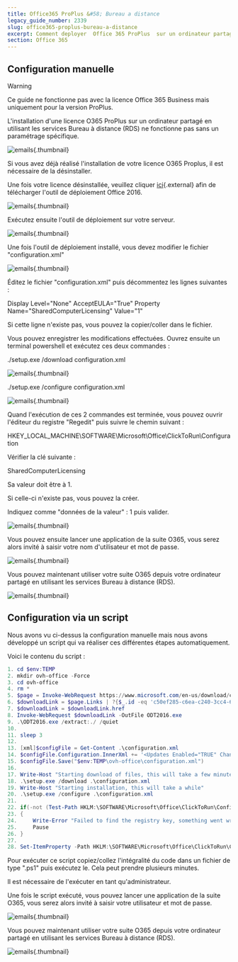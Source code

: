 ```yaml
---
title: Office365 ProPlus &#58; Bureau a distance
legacy_guide_number: 2339
slug: office365-proplus-bureau-a-distance
excerpt: Comment deployer  Office 365 ProPlus  sur un ordinateur partage en utilisant les services Bureau a distance (RDS) et l'activation d'ordinateurs partages ?
section: Office 365
---
```



## Configuration manuelle


> [!warning]
>
> Ce guide ne fonctionne pas avec la licence Office 365 Business mais uniquement
> pour la version ProPlus.
> 

L'installation d'une licence O365 ProPlus sur un ordinateur partagé en utilisant les services Bureau à distance (RDS) ne fonctionne pas sans un paramétrage spécifique.


![emails](images/4717.png){.thumbnail}

Si vous avez déjà réalisé l'installation de votre licence O365 Proplus, il est nécessaire de la désinstaller.

Une fois votre licence désinstallée, veuillez cliquer [ici](https://www.microsoft.com/en-us/download/details.aspx?id=49117){.external} afin de télécharger l'outil de déploiement Office 2016.


![emails](images/4718.png){.thumbnail}

Exécutez ensuite l'outil de déploiement sur votre serveur.


![emails](images/4719.png){.thumbnail}

Une fois l'outil de déploiement installé, vous devez modifier le fichier "configuration.xml"


![emails](images/4720.png){.thumbnail}

Éditez le fichier "configuration.xml" puis décommentez les lignes suivantes :

Display Level="None" AcceptEULA="True"
Property Name="SharedComputerLicensing" Value="1"

Si cette ligne n'existe pas, vous pouvez la copier/coller dans le fichier.

Vous pouvez enregistrer les modifications effectuées. Ouvrez ensuite un terminal powershell et exécutez ces deux commandes :

./setup.exe /download configuration.xml


![emails](images/4721.png){.thumbnail}

./setup.exe /configure configuration.xml


![emails](images/4722.png){.thumbnail}

Quand l'exécution de ces 2 commandes est terminée, vous pouvez ouvrir l'éditeur du registre "Regedit" puis suivre le chemin suivant :

HKEY\_LOCAL\_MACHINE\\SOFTWARE\\Microsoft\\Office\\ClickToRun\\Configuration

Vérifier la clé suivante :

SharedComputerLicensing

Sa valeur doit être à 1.

Si celle-ci n'existe pas, vous pouvez la créer.

Indiquez comme "données de la valeur" : 1 puis valider.


![emails](images/4723.png){.thumbnail}

Vous pouvez ensuite lancer une application de la suite O365, vous serez alors invité à saisir votre nom d'utilisateur et mot de passe.


![emails](images/4724.png){.thumbnail}

Vous pouvez maintenant utiliser votre suite O365 depuis votre ordinateur partagé en utilisant les services Bureau à distance (RDS).


![emails](images/4726.png){.thumbnail}


## Configuration via un script
Nous avons vu ci-dessus la configuration manuelle mais nous avons développé un script qui va réaliser ces différentes étapes automatiquement.

Voici le contenu du script :


```powershell
1. cd $env:TEMP
2. mkdir ovh-office -Force
3. cd ovh-office
4. rm *
5. $page = Invoke-WebRequest https://www.microsoft.com/en-us/download/confirmation.aspx?id=49117
6. $downloadLink = $page.Links | ?{$_.id -eq 'c50ef285-c6ea-c240-3cc4-6c9d27067d6c'}
7. $downloadLink = $downloadLink.href
8. Invoke-WebRequest $downloadLink -OutFile ODT2016.exe
9. .\ODT2016.exe /extract:./ /quiet
10. 
11. sleep 3
12. 
13. [xml]$configFile = Get-Content .\configuration.xml
14. $configFile.Configuration.InnerXml += '<Updates Enabled="TRUE" Channel="Current" /> <Property Name="AUTOACTIVATE" Value="1" />'
15. $configFile.Save("$env:TEMP\ovh-office\configuration.xml")
16. 
17. Write-Host "Starting download of files, this will take a few minutes"
18. .\setup.exe /download .\configuration.xml
19. Write-Host "Starting installation, this will take a while"
20. .\setup.exe /configure .\configuration.xml
21. 
22. if(-not (Test-Path HKLM:\SOFTWARE\Microsoft\Office\ClickToRun\Configuration))
23. {
24.     Write-Error "Failed to find the registry key, something went wrong. Stopping there"
25.     Pause
26. }
27. 
28. Set-ItemProperty -Path HKLM:\SOFTWARE\Microsoft\Office\ClickToRun\Configuration -Name SharedComputerLicensing -Value 1
```

Pour exécuter ce script copiez/collez l'intégralité du code dans un fichier de type ".ps1" puis exécutez le. Cela peut prendre plusieurs minutes.

Il est nécessaire de l'exécuter en tant qu'administrateur.

Une fois le script exécuté, vous pouvez lancer une application de la suite O365, vous serez alors invité à saisir votre utilisateur et mot de passe.


![emails](images/4724.png){.thumbnail}

Vous pouvez maintenant utiliser votre suite O365 depuis votre ordinateur partagé en utilisant les services Bureau à distance (RDS).


![emails](images/4726.png){.thumbnail}
